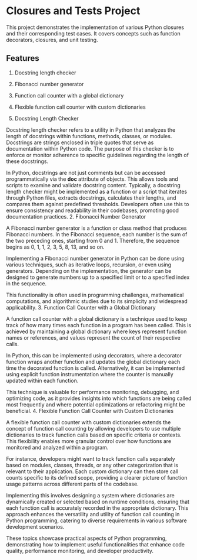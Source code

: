 # Closures and Tests Project

This project demonstrates the implementation of various Python closures and their corresponding test cases. It covers concepts such as function decorators, closures, and unit testing.

## Features

1. Docstring length checker
2. Fibonacci number generator
3. Function call counter with a global dictionary
4. Flexible function call counter with custom dictionaries

1. Docstring Length Checker

Docstring length checker refers to a utility in Python that analyzes the length of docstrings within functions, methods, classes, or modules. Docstrings are strings enclosed in triple quotes that serve as documentation within Python code. The purpose of this checker is to enforce or monitor adherence to specific guidelines regarding the length of these docstrings.

In Python, docstrings are not just comments but can be accessed programmatically via the __doc__ attribute of objects. This allows tools and scripts to examine and validate docstring content. Typically, a docstring length checker might be implemented as a function or a script that iterates through Python files, extracts docstrings, calculates their lengths, and compares them against predefined thresholds. Developers often use this to ensure consistency and readability in their codebases, promoting good documentation practices.
2. Fibonacci Number Generator

A Fibonacci number generator is a function or class method that produces Fibonacci numbers. In the Fibonacci sequence, each number is the sum of the two preceding ones, starting from 0 and 1. Therefore, the sequence begins as 0, 1, 1, 2, 3, 5, 8, 13, and so on.

Implementing a Fibonacci number generator in Python can be done using various techniques, such as iterative loops, recursion, or even using generators. Depending on the implementation, the generator can be designed to generate numbers up to a specified limit or to a specified index in the sequence.

This functionality is often used in programming challenges, mathematical computations, and algorithmic studies due to its simplicity and widespread applicability.
3. Function Call Counter with a Global Dictionary

A function call counter with a global dictionary is a technique used to keep track of how many times each function in a program has been called. This is achieved by maintaining a global dictionary where keys represent function names or references, and values represent the count of their respective calls.

In Python, this can be implemented using decorators, where a decorator function wraps another function and updates the global dictionary each time the decorated function is called. Alternatively, it can be implemented using explicit function instrumentation where the counter is manually updated within each function.

This technique is valuable for performance monitoring, debugging, and optimizing code, as it provides insights into which functions are being called most frequently and where potential optimizations or refactoring might be beneficial.
4. Flexible Function Call Counter with Custom Dictionaries

A flexible function call counter with custom dictionaries extends the concept of function call counting by allowing developers to use multiple dictionaries to track function calls based on specific criteria or contexts. This flexibility enables more granular control over how functions are monitored and analyzed within a program.

For instance, developers might want to track function calls separately based on modules, classes, threads, or any other categorization that is relevant to their application. Each custom dictionary can then store call counts specific to its defined scope, providing a clearer picture of function usage patterns across different parts of the codebase.

Implementing this involves designing a system where dictionaries are dynamically created or selected based on runtime conditions, ensuring that each function call is accurately recorded in the appropriate dictionary. This approach enhances the versatility and utility of function call counting in Python programming, catering to diverse requirements in various software development scenarios.

These topics showcase practical aspects of Python programming, demonstrating how to implement useful functionalities that enhance code quality, performance monitoring, and developer productivity.